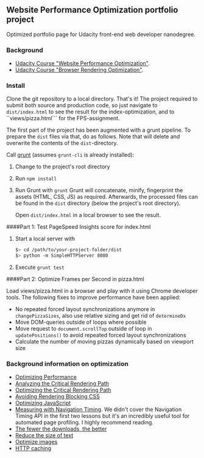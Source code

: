 ## Website Performance Optimization portfolio project

Optimized portfolio page for Udacity front-end web developer nanodegree.

### Background
* [Udacity Course "Website Performance Optimization"](https://www.udacity.com/course/ud884).
* [Udacity Course "Browser Rendering Optimization"](https://www.udacity.com/course/ud884).

### Install

Clone the git repository to a local directory. That's it!
The project required to submit both source and production code, so just
navigate to ```dist/index.html``` to see the result for the
index-optimization, and to ``views/pizza.html``` for the FPS-assignment.

The first part of the project has been augmented with a grunt pipeline.
To prepare the ```dist``` files via that, do as follows. Note that will
delete and overwrite the contents of the ```dist```-directory.

Call [grunt](http://gruntjs.com/getting-started) (assumes ```grunt-cli``` is already installed):
  1. Change to the project's root directory
  2. Run ```npm install```
  3. Run Grunt with ```grunt```
     Grunt will concatenate, minify, fingerprint the assets (HTML, CSS, JS)
     as required. Afterwards, the processed files can be found in the
     ```dist``` directory (below the project's root directory).

     Open ```dist/index.html``` in a local browser to see the result.

####Part 1: Test PageSpeed Insights score for index.html

  1. Start a local server with

     ```bash
     $> cd /path/to/your-project-folder/dist
     $> python -m SimpleHTTPServer 8080
     ```
  2. Execute ```grunt test```

####Part 2: Optimize Frames per Second in pizza.html

Load views/pizza.html in a browser and play with it using Chrome developer
tools. The following fixes to improve performance have been applied:
* No repeated forced layout synchronizations anymore in ```changePizzaSizes```,
  also use relative sizing and get rid of ```determineDx```
* Move DOM-queries outside of loops where possible
* Move request to ```document.scrollTop``` outside of loop in ```updatePositions()```
  to avoid repeated forced layout synchronizations
* Calculate the number of moving pizzas dynamically based on viewport size


### Background information on optimization
* [Optimizing Performance](https://developers.google.com/web/fundamentals/performance/ "web performance")
* [Analyzing the Critical Rendering Path](https://developers.google.com/web/fundamentals/performance/critical-rendering-path/analyzing-crp.html "analyzing crp")
* [Optimizing the Critical Rendering Path](https://developers.google.com/web/fundamentals/performance/critical-rendering-path/optimizing-critical-rendering-path.html "optimize the crp!")
* [Avoiding Rendering Blocking CSS](https://developers.google.com/web/fundamentals/performance/critical-rendering-path/render-blocking-css.html "render blocking css")
* [Optimizing JavaScript](https://developers.google.com/web/fundamentals/performance/critical-rendering-path/adding-interactivity-with-javascript.html "javascript")
* [Measuring with Navigation Timing](https://developers.google.com/web/fundamentals/performance/critical-rendering-path/measure-crp.html "nav timing api"). We didn't cover the Navigation Timing API in the first two lessons but it's an incredibly useful tool for automated page profiling. I highly recommend reading.
* <a href="https://developers.google.com/web/fundamentals/performance/optimizing-content-efficiency/eliminate-downloads.html">The fewer the downloads, the better</a>
* <a href="https://developers.google.com/web/fundamentals/performance/optimizing-content-efficiency/optimize-encoding-and-transfer.html">Reduce the size of text</a>
* <a href="https://developers.google.com/web/fundamentals/performance/optimizing-content-efficiency/image-optimization.html">Optimize images</a>
* <a href="https://developers.google.com/web/fundamentals/performance/optimizing-content-efficiency/http-caching.html">HTTP caching</a>
